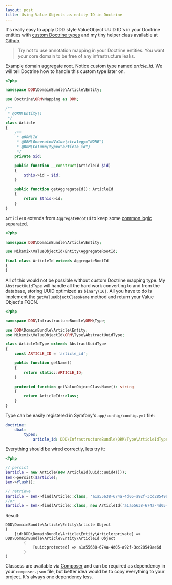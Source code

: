 ```yaml
---
layout: post
title: Using Value Objects as entity ID in Doctrine
---
```


It's really easy to apply DDD style ValueObject UUID ID's in your Doctrine entities with [custom Doctrine types](http://docs.doctrine-project.org/projects/doctrine-orm/en/latest/cookbook/custom-mapping-types.html) and my tiny helper class available at [Github](https://github.com/mikemix/ddd-value-object-id).

> Try not to use annotation mapping in your Doctrine entities. You want your core domain to be free of any infrastructure leaks.

Example domain aggregate root. Notice custom type named _article_id_. We will tell Doctrine how to handle this custom type later on.

```php
<?php

namespace DDD\DomainBundle\Article\Entity;

use Doctrine\ORM\Mapping as ORM;

/**
 * @ORM\Entity()
 */
class Article
{
    /**
     * @ORM\Id
     * @ORM\GeneratedValue(strategy="NONE")
     * @ORM\Column(type="article_id")
     */
    private $id;

    public function __construct(ArticleId $id)
    {
        $this->id = $id;
    }

    public function getAggregateId(): ArticleId
    {
        return $this->id;
    }
}
```

`ArticleID` extends from `AggregateRootId` to keep some [common logic](https://github.com/mikemix/ddd-value-object-id/blob/master/src/Entity/AggregateRootId.php) separated.

```php
<?php

namespace DDD\DomainBundle\Article\Entity;

use Mikemix\ValueObjectId\Entity\AggregateRootId;

final class ArticleId extends AggregateRootId
{
}
```

All of this would not be possible without custom Doctrine mapping type. My `AbstractUuidType` will handle all the hard work converting to and from the database, storing UUID optimized as `binary(16)`. All you have to do is implement the `getValueObjectClassName` method and return your Value Object's FQCN.

```php
<?php

namespace DDD\InfrastructureBundle\ORM\Type;

use DDD\DomainBundle\Article\Entity;
use Mikemix\ValueObjectId\ORM\Type\AbstractUuidType;

class ArticleIdType extends AbstractUuidType
{
    const ARTICLE_ID = 'article_id';

    public function getName()
    {
        return static::ARTICLE_ID;
    }

    protected function getValueObjectClassName(): string
    {
        return ArticleId::class;
    }
}
```

Type can be easily registered in Symfony's `app/config/config.yml` file:

```yml
doctrine:
    dbal:
        types:
            article_id: DDD\InfrastructureBundle\ORM\Type\ArticleIdType
```

Everything should be wired correctly, lets try it:

```php
<?php

// persist
$article = new Article(new ArticleId(Uuid::uuid4()));
$em->persist($article);
$em->flush();

// retrieve
$article = $em->find(Article::class, 'a1a55638-674a-4d05-a92f-3cd28549ae6d');
//or
$article = $em->find(Article::class, new ArticleId('a1a55638-674a-4d05-a92f-3cd28549ae6d'));
```

Result:

```
DDD\DomainBundle\Article\Entity\Article Object
(
    [id:DDD\DomainBundle\Article\Entity\Article:private] => DDD\DomainBundle\Article\Entity\ArticleId Object
        (
            [uuid:protected] => a1a55638-674a-4d05-a92f-3cd28549ae6d
        )
)
```

Classess are available via [Composer](https://packagist.org/packages/mikemix/ddd-value-object-id) and can be required as dependency in your `composer.json` file, but better idea would be to copy everything to your project. It's always one dependency less.
